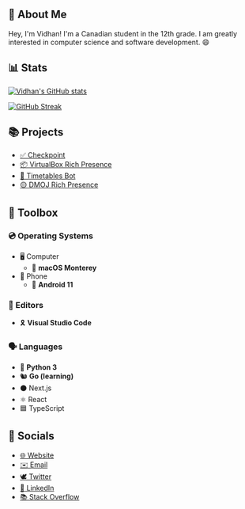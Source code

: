 ## 👋 About Me

Hey, I'm Vidhan! I'm a Canadian student in the 12th grade. I am greatly interested in computer science and software development. 😄

## 📊 Stats

[![Vidhan's GitHub stats](https://github-readme-stats.vercel.app/api?username=vidhanio&count_private=true&include_all_commits=true&show_icons=true&theme=buefy)](https://github-readme-stats.vercel.app/api?username=vidhanio&count_private=true&include_all_commits=true&show_icons=true&theme=buefy)

[![GitHub Streak](https://github-readme-streak-stats.herokuapp.com/?user=vidhanio&theme=buefy)](https://github-readme-streak-stats.herokuapp.com/?user=vidhanio&theme=buefy)


## 📚 Projects

* [✅ Checkpoint](https://github.com/vidhanio/checkpoint)
* [📦 VirtualBox Rich Presence](https://github.com/vidhanio/virtualbox-rich-presence)
* [📅 Timetables Bot](https://github.com/vidhanio/timetables-bot)
* [🟡 DMOJ Rich Presence](https://premid.app/store/presences/DMOJ)

## 🧰 Toolbox

### 💿 Operating Systems

* 🖥️ Computer
  * 🍎 **macOS Monterey**
* 📱 Phone
  * 🤖 **Android 11**

### 📝 Editors

* 🎗️ **Visual Studio Code**

### 🗣️ Languages

* 🐍 **Python 3**
* 🐿️ **Go (learning)**
* ⚫️ Next.js
* ⚛️ React
* 🟦 TypeScript

## 💬 Socials

* [🌐 Website](https://vidhan.io)
* [✉️ Email](mailto:me@vidhan.io)
* [🕊 Twitter](https://twitter.com/vidhanio)
* [💼 LinkedIn](https://www.linkedin.com/in/vidhanio/)
* [📚 Stack Overflow](https://stackoverflow.com/users/6878838/vidhan)
